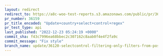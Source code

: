 ```yaml
---
layout: redirect
redirect_to: https://a8c-woo-test-reports.s3.amazonaws.com/public/pr/36159/api/index.html
pr_number: 36159
pr_title_encoded: "Update+country+select+control+regex"
pr_test_type: api
last_published: "2022-12-23 05:24:19 +0000"
commit_sha: f43c7996ea68bbec2c307162c8aab0f4e4f2fa9c
commit_message: "Fix style"
branch_name: update/36120-selectcontrol-filtering-only-filters-from-position-0
---
```

